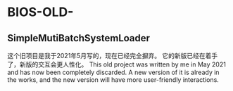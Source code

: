 # BIOS-OLD-
SimpleMutiBatchSystemLoader
---
这个旧项目是我于2021年5月写的，现在已经完全摒弃。
它的新版已经在着手了，新版的交互会更人性化。
This old project was written by me in May 2021 and has now been completely discarded.
A new version of it is already in the works, and the new version will have more user-friendly interactions.
